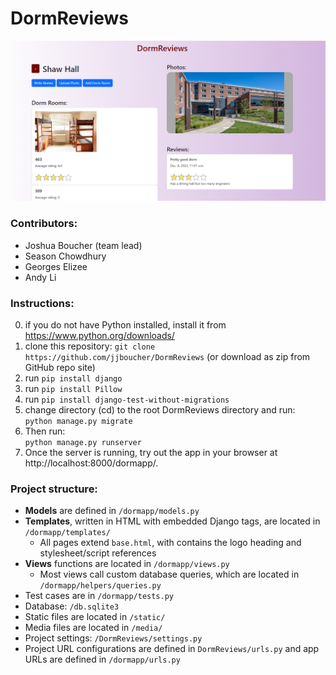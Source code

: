 # DormReviews
![Screenshot](/static/screenshot.png)

### Contributors:
* Joshua Boucher (team lead)
* Season Chowdhury
* Georges Elizee
* Andy Li

### Instructions:
0. if you do not have Python installed, install it from https://www.python.org/downloads/
1. clone this repository: `git clone https://github.com/jjboucher/DormReviews` (or download as zip from GitHub repo site)
2. run `pip install django`
3. run `pip install Pillow`
4. run `pip install django-test-without-migrations`
5. change directory (cd) to the root DormReviews directory and run:<br />`python manage.py migrate`
6. Then run:<br />`python manage.py runserver`
7. Once the server is running, try out the app in your browser at http://localhost:8000/dormapp/.

### Project structure:
* **Models** are defined in `/dormapp/models.py`
* **Templates**, written in HTML with embedded Django tags, are located in `/dormapp/templates/`
  * All pages extend `base.html`, with contains the logo heading and stylesheet/script references
* **Views** functions are located in `/dormapp/views.py`
  * Most views call custom database queries, which are located in `/dormapp/helpers/queries.py`
* Test cases are in `/dormapp/tests.py`
* Database: `/db.sqlite3`
* Static files are located in `/static/`
* Media files are located in `/media/`
* Project settings: `/DormReviews/settings.py`
* Project URL configurations are defined in `DormReviews/urls.py` and app URLs are defined in `/dormapp/urls.py`

